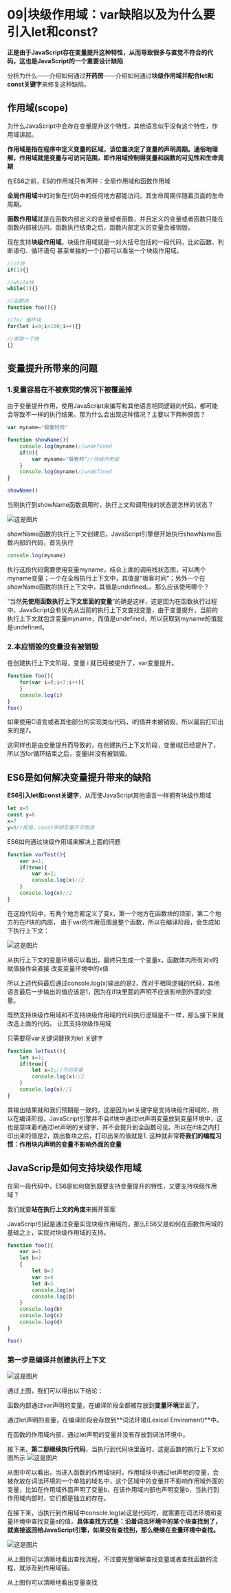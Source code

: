 # 09|块级作用域：var缺陷以及为什么要引入let和const?


**正是由于JavaScript存在变量提升这种特性，从而导致很多与直觉不符合的代码，这也是JavaScript的一个重要设计缺陷**

分析为什么——介绍如何通过**开药房**——介绍如何通过**块级作用域并配合let和const关键字**来修复这种缺陷。


## 作用域(scope)

为什么JavaScript中会存在变量提升这个特性，其他语言似乎没有这个特性，作用域讲起。


**作用域是指在程序中定义变量的区域，该位置决定了变量的声明周期。通俗地理解，作用域就是变量与可访问范围，即作用域控制得变量和函数的可见性和生命周期**


在ES6之前，ES的作用域只有两种：全局作用域和函数作用域


**全局作用域**中的对象在代码中的任何地方都能访问，其生命周期伴随着页面的生命周期。


**函数作用域**就是在函数内部定义的变量或者函数，并且定义的变量或者函数只能在函数内部被访问。函数执行结束之后，函数内部定义的变量会被销毁。


现在支持**块级作用域**。块级作用域就是一对大括号包括的一段代码，比如函数、判断语句、循环语句
甚至单独的一个{}都可以看坐一个块级作用域。

```js
//if块
if(1){}

//while块
while(1){}

//函数块
function foo(){}

//for 循环块
for(let i=0;i<100;i++){}

//单独一个快
{}
```


## 变量提升所带来的问题

### 1.变量容易在不被察觉的情况下被覆盖掉

由于变量提升作用，使用JavaScript来编写和其他语言相同逻辑的代码，都可能会导致不一样的执行结果。那为什么会出现这种情况？主要以下两种原因？

```js
var myname="极客时间"

function showName(){
    console.log(myname)//undefined
    if(0){
        var myname="极客邦"//块级作用域
    }
    console.log(myname)//undefined
}

showName()
```

当刚执行到showName函数调用时，执行上文和调用栈的状态是怎样的状态？

![这是图片](./img/20.png)


showName函数的执行上下文创建后，JavaScript引擎便开始执行showName函数内部的代码，首先执行

```js
console.log(myname)
```
执行这段代码需要使用变量myname，结合上面的调用栈状态图，可以两个myname变量；一个在全局执行上下文中，其值是“极客时间”；另外一个在showName函数的执行上下文中，其值是undefined。。那么应该使用哪个？

“当然**先使用函数执行上下文里面的变量**”的确是这样，这是因为在函数执行过程中，JavaScript会有优先从当前的执行上下文查找变量，由于变量提升，当前的执行上下文就包含变量myname，而值是undefined，所以获取到myname的值就是undefined。



### 2.本应销毁的变量没有被销毁

在创建执行上下文阶段，变量 i 就已经被提升了，var变量提升。

```js
function foo(){
    for(var i=0;i<7;i++){
    }
    console.log(i)
}
foo()
```
如果使用C语言或者其他部分的实现类似代码，i的值并未被销毁，所以最后打印出来的是7。

这同样也是由变量提升而导致的，在创建执行上下文阶段，变量i就已经提升了，所以当for循环结束之后，变量i并没有被销毁。

## ES6是如何解决变量提升带来的缺陷

**ES6引入let和const关键字**，从而使JavaScript其他语言一样拥有块级作用域

```js
let x=5
const y=6
x=7
y=9//报错，const声明变量不可修改
```

ES6如何通过块级作用域来解决上面的问题

```js
function varTest(){
    var x=1;
    if(true){
        var x=2;
        console.log(x)//2
    }
    console.log(x)//2
}
```

在这段代码中，有两个地方都定义了变x，第一个地方在函数块的顶部，第二个地方的在if块的内部，
由于var的作用范围是整个函数，所以在编译阶段，会生成如下执行上下文：

![这是图片](./img/21.png)

从执行上下文的变量环境可以看出，最终只生成一个变量x，函数体内所有对x的赋值操作会直接
改变变量环境中的x值

所以上述代码最后通过console.log(x)输出的是2，而对于相同逻辑的代码，其他语言最后一步输出的值应该是1，因为在if块里面的声明不应该影响到外面的变量。


既然支持块级作用域和不支持块级作用域的代码执行逻辑是不一样，那么接下来就改造上面的代码。
让其支持块级作用域

只需要将var关键词替换为let 关键字

```js
function letTest(){
    let x=1;
    if(true){
        let x=2;//不同变量
        console.log(x)//2
    }
    console.log(x)//1
}
```

其输出结果就和我们预期是一致的，这是因为let关键字是支持块级作用域的，所以在编译阶段，JavaScript引擎并不会if块中通过let声明变量放到变量环境中，这也是意味着if通过let声明的关键字，并不会提升到全函数可见。所以在if块之内打印出来的值是2，跳出鱼块之后，打印出来的值就是1.
这种就非常**符我们的编程习惯：作用块内声明的变量不影响外面的变量**

## JavaScrip是如何支持块级作用域


在同一段代码中，ES6是如何做到既要支持变量提升的特性，又要支持块级作用域？

我们就要**站在执行上文的角度**来揭开答案

JavaScript引起是通过变量实现块级作用域的，那么ES6又是如何在函数作用域的基础之上，实现对块级作用域的支持。

```js
function foo(){
    var a=1
    let b=2
    {
        let b=3
        var c=4
        let d=5
        console.log(a)
        console.log(b)
    }
    console.log(b)
    console.log(c)
    console.log(d)
}

foo()

```

### 第一步是编译并创建执行上下文

![这是图片](./img/22.png)

通过上图，我们可以得出以下结论：

函数内部通过var声明的变量，在编译阶段全都被存放到**变量环境**里面了。

通过let声明的变量，在编译阶段会存放到**词法环境(Lexical Enviroment)**中。

在函数的作用域内部，通过let声明的变量并没有存放到词法环境中。

接下来，**第二部继续执行代码**，当执行到代码块里面时，这是函数的执行上下文如图所示
![这是图片](img/23.png)

从图中可以看出，当进入函数的作用域块时，作用域块中通过let声明的变量，会被存放在词法环境的一个单独的域名中，这个区域中的变量并不影响作用域外面的变量，比如在作用域外面声明了变量b，在该作用域内部也声明变量b，当执行到作用域内部时，它们都是独立的存在。

在接下来，当执行到作用域中console.log(a)这是代码时，就需要在词法环境和变量环境中查找变量a的值，**具体查找方式是：沿着词法环境中的某个块查找到了，就直接返回给JavaScript引擎，如果没有查找到，那么继续在变量环境中查找。**

![这是图片](img/24.png)

从上图你可以清晰地看出查找流程，不过要完整理解查找变量或者查找函数的流程，就涉及到作用域链。

从上图你可以清晰地看出变量查找